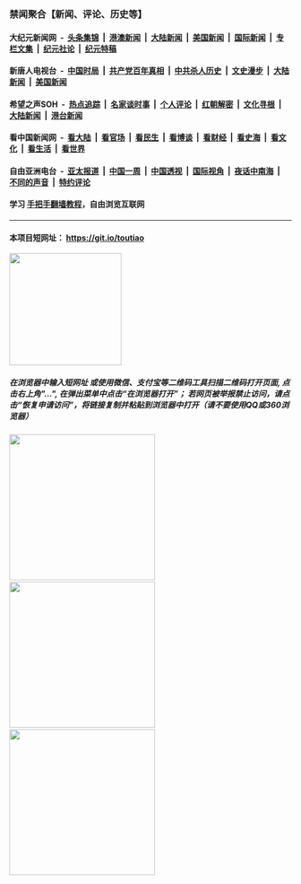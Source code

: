 ### 禁闻聚合【新闻、评论、历史等】

#### 大纪元新闻网 &nbsp;-&nbsp; [头条集锦](indexes/E头条集锦.md?t=02041222) &nbsp;|&nbsp; [港澳新闻](indexes/E港澳新闻.md?t=02041222)  &nbsp;|&nbsp; [大陆新闻](indexes/E大陆新闻.md?t=02041222) &nbsp;|&nbsp; [美国新闻](indexes/E美国新闻.md?t=02041222) &nbsp;|&nbsp; [国际新闻](indexes/E国际新闻.md?t=02041222) &nbsp;|&nbsp; [专栏文集](indexes/E专栏文集.md?t=02041222) &nbsp;|&nbsp; [纪元社论](indexes/E纪元社论.md?t=02041222) &nbsp;|&nbsp; [纪元特稿](indexes/E纪元特稿.md?t=02041222) 

#### 新唐人电视台 &nbsp;-&nbsp; [中国时局](indexes/N中国时局.md?t=02041222) &nbsp;|&nbsp; [共产党百年真相](indexes/N共产党百年真相.md?t=02041222) &nbsp;|&nbsp; [中共杀人历史](indexes/N中共杀人历史.md?t=02041222) &nbsp;|&nbsp; [文史漫步](indexes/N文史漫步.md?t=02041222) &nbsp;|&nbsp; [大陆新闻](indexes/N大陆新闻.md?t=02041222) &nbsp;|&nbsp; [美国新闻](indexes/N美国新闻.md?t=02041222)

#### 希望之声SOH &nbsp;-&nbsp; [热点追踪](indexes/H热点追踪.md?t=02041222) &nbsp;|&nbsp; [名家谈时事](indexes/H名家谈时事.md?t=02041222) &nbsp;|&nbsp; [个人评论](indexes/H个人评论.md?t=02041222)  &nbsp;|&nbsp; [红朝解密](indexes/H红朝解密.md?t=02041222) &nbsp;|&nbsp; [文化寻根](indexes/H文化寻根.md?t=02041222) &nbsp;|&nbsp; [大陆新闻](indexes/H大陆新闻.md?t=02041222) &nbsp;|&nbsp; [港台新闻](indexes/H港台新闻.md?t=02041222)

#### 看中国新闻网 &nbsp;-&nbsp; [看大陆](indexes/S看大陆.md?t=02041222) &nbsp;|&nbsp; [看官场](indexes/S看官场.md?t=02041222) &nbsp;|&nbsp; [看民生](indexes/S看民生.md?t=02041222)  &nbsp;|&nbsp; [看博谈](indexes/S看博谈.md?t=02041222) &nbsp;|&nbsp; [看财经](indexes/S看财经.md?t=02041222) &nbsp;|&nbsp; [看史海](indexes/S看史海.md?t=02041222) &nbsp;|&nbsp; [看文化](indexes/S看文化.md?t=02041222) &nbsp;|&nbsp; [看生活](indexes/S看生活.md?t=02041222) &nbsp;|&nbsp; [看世界](indexes/S看世界.md?t=02041222)

#### 自由亚洲电台 &nbsp;-&nbsp; [亚太报道](indexes/R亚太报道.md?t=02041222) &nbsp;|&nbsp; [中国一周](indexes/R中国一周.md?t=02041222) &nbsp;|&nbsp; [中国透视](indexes/R中国透视.md?t=02041222)  &nbsp;|&nbsp; [国际视角](indexes/R国际视角.md?t=02041222) &nbsp;|&nbsp; [夜话中南海](indexes/R夜话中南海.md?t=02041222) &nbsp;|&nbsp; [不同的声音](indexes/R不同的声音.md?t=02041222) &nbsp;|&nbsp; [特约评论](indexes/R特约评论.md?t=02041222)

#### 学习 [手把手翻墙教程](https://github.com/gfw-breaker/guides/wiki)，自由浏览互联网

----

#### 本项目短网址： https://git.io/toutiao
<img src="https://raw.githubusercontent.com/gfw-breaker/banned-news/master/scripts/img/qr.png" width="200px"/>  

##### 在浏览器中输入短网址 或使用微信、支付宝等二维码工具扫描二维码打开页面, 点击右上角"...", 在弹出菜单中点击“在浏览器打开”； 若网页被举报禁止访问，请点击“恢复申请访问”，将链接复制并粘贴到浏览器中打开（请不要使用QQ或360浏览器）

<img src="https://raw.githubusercontent.com/gfw-breaker/banned-news/master/scripts/img/1.png" width="260px"/> &nbsp; <img src="https://raw.githubusercontent.com/gfw-breaker/banned-news/master/scripts/img/2.png" width="260px"/> &nbsp; <img src="https://raw.githubusercontent.com/gfw-breaker/banned-news/master/scripts/img/3.png" width="260px"/>
